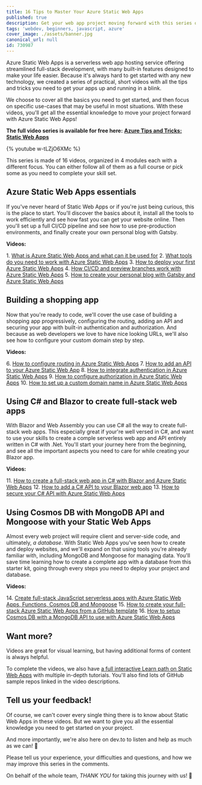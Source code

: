 ```yaml
---
title: 16 Tips to Master Your Azure Static Web Apps
published: true
description: Get your web app project moving forward with this series of practical videos on Azure Static Web Apps.
tags: 'webdev, beginners, javascript, azure'
cover_image: ./assets/banner.jpg
canonical_url: null
id: 730987
---
```


Azure Static Web Apps is a serverless web app hosting service offering streamlined full-stack development, with many built-in features designed to make your life easier. Because it's always hard to get started with any new technology, we created a series of practical, short videos with all the tips and tricks you need to get your apps up and running in a blink.

We choose to cover all the basics you need to get started, and then focus on specific use-cases that may be useful in most situations. With these videos, you'll get all the essential knowledge to move your project forward with Azure Static Web Apps!

**The full video series is available for free here:**
**[Azure Tips and Tricks: Static Web Apps](https://aka.ms/StaticWebAppsTips)**

{% youtube w-tLZjO6XMc %}

This series is made of 16 videos, organized in 4 modules each with a different focus. You can either follow all of them as a full course or pick some as you need to complete your skill set.

## Azure Static Web Apps essentials

If you've never heard of Static Web Apps or if you're just being curious, this is the place to start. You'll discover the basics about it, install all the tools to work efficiently and see how fast you can get your website online. Then you'll set up a full CI/CD pipeline and see how to use pre-production environments, and finally create your own personal blog with Gatsby.

**Videos:**

1\. [What is Azure Static Web Apps and what can it be used for](https://www.youtube.com/watch?v=w-tLZjO6XMc&list=PLlrxD0HtieHgMPeBaDQFx9yNuFxx6S1VG&index=1)
2\. [What tools do you need to work with Azure Static Web Apps](https://www.youtube.com/watch?v=l3SBq7L13Mk&list=PLlrxD0HtieHgMPeBaDQFx9yNuFxx6S1VG&index=2)
3\. [How to deploy your first Azure Static Web Apps](https://www.youtube.com/watch?v=ADVGIXciYn8&list=PLlrxD0HtieHgMPeBaDQFx9yNuFxx6S1VG&index=3)
4\. [How CI/CD and preview branches work with Azure Static Web Apps](https://www.youtube.com/watch?v=A-eALdCkpTw&list=PLlrxD0HtieHgMPeBaDQFx9yNuFxx6S1VG&index=4)
5\. [How to create your personal blog with Gatsby and Azure Static Web Apps](https://www.youtube.com/watch?v=IZbcpUIke8s&list=PLlrxD0HtieHgMPeBaDQFx9yNuFxx6S1VG&index=5)

## Building a shopping app

Now that you're ready to code, we'll cover the use case of building a shopping app progressively, configuring the routing, adding an API and securing your app with built-in authentication and authorization. And because as web developers we love to have nice looking URLs, we'll also see how to configure your custom domain step by step.

**Videos:**

6\. [How to configure routing in Azure Static Web Apps](https://www.youtube.com/watch?v=A70tGiaHCTE&list=PLlrxD0HtieHgMPeBaDQFx9yNuFxx6S1VG&index=6)
7\. [How to add an API to your Azure Static Web App](https://www.youtube.com/watch?v=VzML-6DClVU&list=PLlrxD0HtieHgMPeBaDQFx9yNuFxx6S1VG&index=7)
8\. [How to integrate authentication in Azure Static Web Apps](https://www.youtube.com/watch?v=tb70Podwlvk&list=PLlrxD0HtieHgMPeBaDQFx9yNuFxx6S1VG&index=8)
9\. [How to configure authorization in Azure Static Web Apps](https://www.youtube.com/watch?v=gprWQDYk0RU&list=PLlrxD0HtieHgMPeBaDQFx9yNuFxx6S1VG&index=9)
10\. [How to set up a custom domain name in Azure Static Web Apps](https://www.youtube.com/watch?v=SpQgKfJ87fE&list=PLlrxD0HtieHgMPeBaDQFx9yNuFxx6S1VG&index=10)

## Using C# and Blazor to create full-stack web apps

With Blazor and Web Assembly you can use C# all the way to create full-stack web apps. This especially great if your're well versed in C#, and want to use your skills to create a comple serverless web app and API entirely written in C# with .Net. You'll start your journey here from the beginning, and see all the important aspects you need to care for while creating your Blazor app.

**Videos:**

11\. [How to create a full-stack web app in C# with Blazor and Azure Static Web Apps](https://www.youtube.com/watch?v=3_WwywiuTM8&list=PLlrxD0HtieHgMPeBaDQFx9yNuFxx6S1VG&index=11)
12\. [How to add a C# API to your Blazor web app](https://www.youtube.com/watch?v=Okt5mzXTgnA&list=PLlrxD0HtieHgMPeBaDQFx9yNuFxx6S1VG&index=12)
13\. [How to secure your C# API with Azure Static Web Apps](https://www.youtube.com/watch?v=eZQq3zw3WL4&list=PLlrxD0HtieHgMPeBaDQFx9yNuFxx6S1VG&index=13)

## Using Cosmos DB with MongoDB API and Mongoose with your Static Web Apps

Almost every web project will require client and server-side code, and ultimately, *a database*. With Static Web Apps you've seen how to create and deploy websites, and we'll expand on that using tools you're already familiar with, including MongoDB and Mongoose for managing data. You'll save time learning how to create a complete app with a database from this starter kit, going through every steps you need to deploy your project and database.

**Videos:**

14\. [Create full-stack JavaScript serverless apps with Azure Static Web Apps, Functions, Cosmos DB and Mongoose](https://www.youtube.com/watch?v=-z1NHptprKg&list=PLlrxD0HtieHgMPeBaDQFx9yNuFxx6S1VG&index=14)
15\. [How to create your full-stack Azure Static Web Apps from a GitHub template](https://www.youtube.com/watch?v=oV4XMevxpiM&list=PLlrxD0HtieHgMPeBaDQFx9yNuFxx6S1VG&index=15)
16\. [How to setup Cosmos DB with a MongoDB API to use with Azure Static Web Apps](https://www.youtube.com/watch?v=R9qhGra9FHs&list=PLlrxD0HtieHgMPeBaDQFx9yNuFxx6S1VG&index=16)

## Want more?

Videos are great for visual learning, but having additional forms of content is always helpful.

To complete the videos, we also have [a full interactive Learn path on Static Web Apps](https://docs.microsoft.com/learn/paths/azure-static-web-apps/?WT.mc_id=javascript-17844-cxa) with multiple in-depth tutorials. You'll also find lots of GitHub sample repos linked in the video descriptions.

## Tell us your feedback!

Of course, we can't cover every single thing there is to know about Static Web Apps in these videos. But we want to give you all the essential knowledge you need to get started on your project.

And more importantly, we're also here on dev.to to listen and help as much as we can! 🙂

Please tell us your experience, your difficulties and questions, and how we may improve this series in the comments.

On behalf of the whole team, *THANK YOU* for taking this journey with us! 🙏
